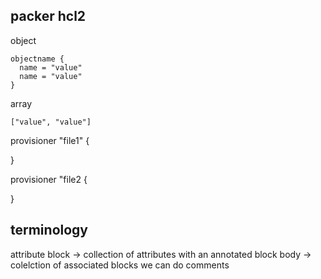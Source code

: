 ## packer hcl2

object 

```hcl2
objectname {
  name = "value"
  name = "value"
}
```

array

```hcl2
["value", "value"]
```

provisioner "file1" {

}

provisioner "file2 {

}

## terminology

attribute
block -> collection of attributes with an annotated block
body -> colelction of associated blocks
we can do comments